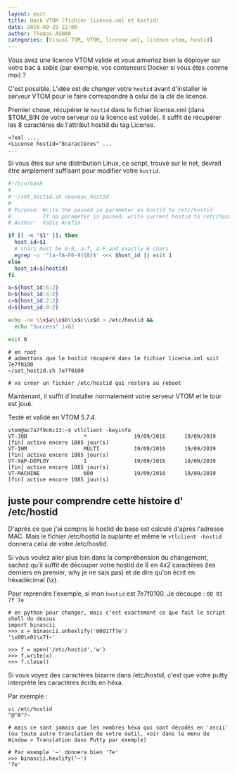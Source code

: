 ```yaml
---
layout: post
title: Hack VTOM (fichier license.xml et hostid)
date: 2016-09-29 22:00
author: Thomas ASNAR
categories: [Visual TOM, VTOM, license.xml, licence vtom, hostid]
---
```

Vous avez une licence VTOM valide et vous aimeriez bien la déployer sur votre bac à sable (par exemple, vos conteneurs Docker si vous êtes comme moi) ?

C'est possible. L'idée est de changer votre `hostid` avant d'installer le serveur VTOM pour le faire correspondre à celui de la clé de licence.

Premier chose, récupérer le `hostid` dans le fichier license.xml (dans $TOM_BIN de votre serveur où la licence est valide). Il suffit de récupérer les 8 caractères de l'attribut hostid du tag License.

```
<?xml ....
<License hostid="8caractères" ...
...
```

Si vous êtes sur une distribution Linux, ce script, trouvé sur le net, devrait être amplement suffisant pour modifier votre `hostid`.

```bash
#!/bin/bash
#
# ~/set_hostid.sh nouveau_hostid
#
# Purpose: Write the passed in parameter as hostid to /etc/hostid
#          If no parameter is passed, write current hostid to /etc/hostid
# Author:  Fazle Arefin

if [[ -n "$1" ]]; then
  host_id=$1
  # chars must be 0-9, a-f, A-F and exactly 8 chars
  egrep -o '^[a-fA-F0-9]{8}$' <<< $host_id || exit 1
else
  host_id=$(hostid)
fi

a=${host_id:6:2}
b=${host_id:4:2}
c=${host_id:2:2}
d=${host_id:0:2}

echo -ne \\x$a\\x$b\\x$c\\x$d > /etc/hostid &&
  echo "Success" 1>&2

exit 0
```

```
# en root
# admettons que le hostid récupéré dans le fichier license.xml soit 7e7f0100
~/set_hostid.sh 7e7f0100

# va créer un fichier /etc/hostid qui restera au reboot
```

Maintenant, il suffit d'installer normalement votre serveur VTOM et le tour est joué.

Testé et validé en VTOM 5.7.4.

```
vtom@ac7a7f9c6c13:~$ vtlclient -keyinfo
VT-JOB                  *               19/09/2016      19/09/2019      [fin] active encore 1085 jour(s)
VT-IHM                  MULTI           19/09/2016      19/09/2019      [fin] active encore 1085 jour(s)
VT-XAP-DEPLOY           1               19/09/2016      19/09/2019      [fin] active encore 1085 jour(s)
VT-MACHINE              600             19/09/2016      19/09/2019      [fin] active encore 1085 jour(s)
```


## juste pour comprendre cette histoire d' /etc/hostid

D'après ce que j'ai compris le hostid de base est calculé d'après l'adresse MAC. Mais le fichier /etc/hostid la suplante et même le `vtlclient -hostid` donnera celui de votre /etc/hostid.

Si vous voulez aller plus loin dans la compréhension du changement, sachez qu'il suffit de découper votre hostid de 8 en 4x2 caractères (les derniers en premier, why je ne sais pas) et de dire qu'on écrit en héxadécimal (\x).

Pour reprendre l'exemple, si mon `hostid` est 7e7f0100. Je découpe : `00 01 7f 7e`

```
# en python pour changer, mais c'est exactement ce que fait le script shell du dessus
import binascii
>>> x = binascii.unhexlify('00017f7e')
'\x00\x01\x7f~'

>>> f = open('/etc/hostid','w')
>>> f.write(x)
>>> f.close()
```

Si vous voyez des caractères bizarre dans /etc/hostid, c'est que votre putty interprète les caractères écrits en héxa.

Par exemple :

```
vi /etc/hostid
^@^A^?~

# mais ce sont jamais que les nombres héxa qui sont décodés en 'ascii' (ou toute autre translation de votre outil, voir dans le menu de Window > Translation dans Putty par exemple)

# Par exemple '~' donnera bien '7e'
>>> binascii.hexlify('~')
'7e'
```
